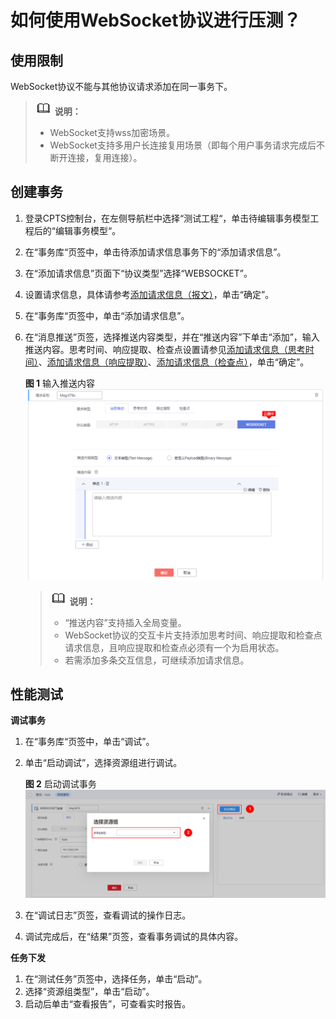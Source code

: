 # 如何使用WebSocket协议进行压测？<a name="cpts_01_0058"></a>

## 使用限制<a name="section58684891916"></a>

WebSocket协议不能与其他协议请求添加在同一事务下。

>![](public_sys-resources/icon-note.gif) **说明：**   
>-   WebSocket支持wss加密场景。  
>-   WebSocket支持多用户长连接复用场景（即每个用户事务请求完成后不断开连接，复用连接）。  

## 创建事务<a name="section2119164895717"></a>

1.  登录CPTS控制台，在左侧导航栏中选择“测试工程“，单击待编辑事务模型工程后的“编辑事务模型“。
2.  在“事务库“页签中，单击待添加请求信息事务下的“添加请求信息”。
3.  在“添加请求信息”页面下“协议类型”选择“WEBSOCKET”。
4.  设置请求信息，具体请参考[添加请求信息（报文）](添加请求信息（报文）.md)，单击“确定”。
5.  在“事务库“页签中，单击“添加请求信息”。
6.  在“消息推送”页签，选择推送内容类型，并在“推送内容”下单击“添加”，输入推送内容。思考时间、响应提取、检查点设置请参见[添加请求信息（思考时间）](添加请求信息（思考时间）.md)、[添加请求信息（响应提取）](添加请求信息（响应提取）.md)、[添加请求信息（检查点）](添加请求信息（检查点）.md)，单击“确定”。

    **图 1**  输入推送内容<a name="fig106456101484"></a>  
    ![](figures/输入推送内容.png "输入推送内容")

    >![](public_sys-resources/icon-note.gif) **说明：**   
    >-   “推送内容”支持插入全局变量。  
    >-   WebSocket协议的交互卡片支持添加思考时间、响应提取和检查点请求信息，且响应提取和检查点必须有一个为启用状态。  
    >-   若需添加多条交互信息，可继续添加请求信息。  


## 性能测试<a name="section0711747122614"></a>

**调试事务**

1.  在“事务库“页签中，单击“调试”。
2.  单击“启动调试”，选择资源组进行调试。

    **图 2**  启动调试事务<a name="fig17878194312112"></a>  
    ![](figures/启动调试事务.png "启动调试事务")

3.  在“调试日志”页签，查看调试的操作日志。
4.  调试完成后，在“结果”页签，查看事务调试的具体内容。

**任务下发**

1.  在“测试任务”页签中，选择任务，单击“启动”。
2.  选择“资源组类型”，单击“启动”。
3.  启动后单击“查看报告”，可查看实时报告。

